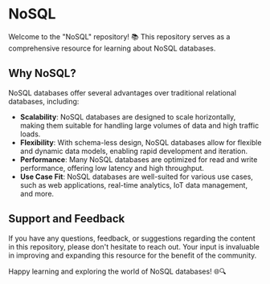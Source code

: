 # NoSQL
Welcome to the "NoSQL" repository! 📚 This repository serves as a comprehensive resource for learning about NoSQL databases.

## Why NoSQL?
NoSQL databases offer several advantages over traditional relational databases, including:
- **Scalability**: NoSQL databases are designed to scale horizontally, making them suitable for handling large volumes of data and high traffic loads.
- **Flexibility**: With schema-less design, NoSQL databases allow for flexible and dynamic data models, enabling rapid development and iteration.
- **Performance**: Many NoSQL databases are optimized for read and write performance, offering low latency and high throughput.
- **Use Case Fit**: NoSQL databases are well-suited for various use cases, such as web applications, real-time analytics, IoT data management, and more.

## Support and Feedback
If you have any questions, feedback, or suggestions regarding the content in this repository, please don't hesitate to reach out. Your input is invaluable in improving and expanding this resource for the benefit of the community.

Happy learning and exploring the world of NoSQL databases! 🌐🔍
